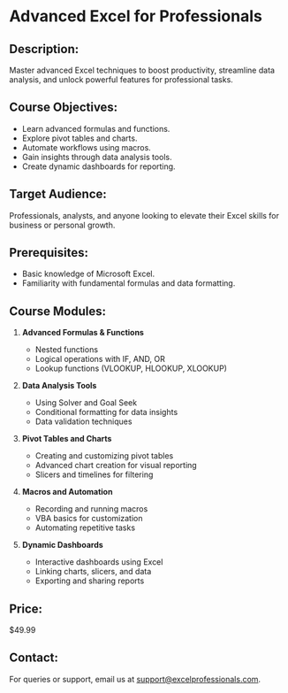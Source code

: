 # Advanced Excel for Professionals

## Description:
Master advanced Excel techniques to boost productivity, streamline data analysis, and unlock powerful features for professional tasks.

## Course Objectives:
- Learn advanced formulas and functions.
- Explore pivot tables and charts.
- Automate workflows using macros.
- Gain insights through data analysis tools.
- Create dynamic dashboards for reporting.

## Target Audience:
Professionals, analysts, and anyone looking to elevate their Excel skills for business or personal growth.

## Prerequisites:
- Basic knowledge of Microsoft Excel.
- Familiarity with fundamental formulas and data formatting.

## Course Modules:
1. **Advanced Formulas & Functions**
   - Nested functions
   - Logical operations with IF, AND, OR
   - Lookup functions (VLOOKUP, HLOOKUP, XLOOKUP)

2. **Data Analysis Tools**
   - Using Solver and Goal Seek
   - Conditional formatting for data insights
   - Data validation techniques

3. **Pivot Tables and Charts**
   - Creating and customizing pivot tables
   - Advanced chart creation for visual reporting
   - Slicers and timelines for filtering

4. **Macros and Automation**
   - Recording and running macros
   - VBA basics for customization
   - Automating repetitive tasks

5. **Dynamic Dashboards**
   - Interactive dashboards using Excel
   - Linking charts, slicers, and data
   - Exporting and sharing reports

## Price:
$49.99

## Contact:
For queries or support, email us at support@excelprofessionals.com.
